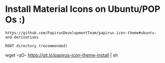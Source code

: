 # Install Material Icons on Ubuntu/POP Os :)

    https://github.com/PapirusDevelopmentTeam/papirus-icon-theme#ubuntu-and-derivatives

    ROOT directory (recommended)

wget -qO- https://git.io/papirus-icon-theme-install | sh
